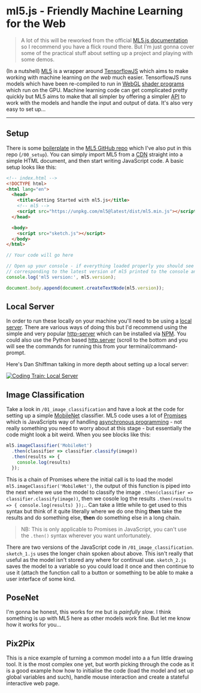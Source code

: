 # ml5.js - Friendly Machine Learning for the Web

> A lot of this will be reworked from the official [ML5.js documentation](https://learn.ml5js.org/#/) so I recommend you have a flick round there. But I'm just gonna cover some of the practical stuff about setting up a project and playing with some demos.

(In a nutshell) [ML5](https://learn.ml5js.org/) is a wrapper around [TensorflowJS](https://www.tensorflow.org/js) which aims to make working with machine learning _on the web_ much easier. TensorflowJS runs models which have been re-compiled to run in [WebGL](https://developer.mozilla.org/en-US/docs/Web/API/WebGL_API) [shader programs](https://thebookofshaders.com/) which run on the GPU. Machine learning code can get complicated pretty quickly but ML5 aims to make that all simpler by offering a simpler [API](https://en.wikipedia.org/wiki/API) to work with the models and handle the input and output of data. It's also very easy to set up...

---

## Setup

There is some [boilerplate](https://en.wikipedia.org/wiki/Boilerplate_code) in the [ML5 GitHub repo](https://github.com/ml5js/ml5-library/tree/main/examples/javascript/ml5Boilerplate/ml5Boilerplate_Version) which I've also put in this repo (`/00_setup`). You can simply import ML5 from a [CDN](https://en.wikipedia.org/wiki/Content_delivery_network) straight into a simple HTML document, and then start writing JavaScript code. A basic setup looks like this:

```html
<!-- index.html -->
<!DOCTYPE html>
<html lang="en">
  <head>
    <title>Getting Started with ml5.js</title>
    <!-- ml5 -->
    <script src="https://unpkg.com/ml5@latest/dist/ml5.min.js"></script>
  </head>

  <body>
    <script src="sketch.js"></script>
  </body>
</html>
```

```javascript
// Your code will go here

// Open up your console - if everything loaded properly you should see the version number 
// corresponding to the latest version of ml5 printed to the console and on the screen.
console.log('ml5 version:', ml5.version);

document.body.append(document.createTextNode(ml5.version));
```

## Local Server

In order to run these locally on your machine you'll need to be using a [local server](https://developer.mozilla.org/en-US/docs/Learn/Common_questions/set_up_a_local_testing_server). There are various ways of doing this but I'd recommend using the simple and very popular [http-server](https://www.npmjs.com/package/http-server) which can be installed via [NPM](https://www.npmjs.com/package/http-server). You could also use the Python based [http.server](https://docs.python.org/3/library/http.server.html) (scroll to the bottom and you will see the commands for running this from your terminal/command-prompt.

Here's Dan Shiffman talking in more depth about setting up a local server:

[![Coding Train: Local Server](https://img.youtube.com/vi/UCHzlUiDD10/0.jpg)](https://www.youtube.com/watch?v=UCHzlUiDD10)

## Image Classification

Take a look in `/01_image_classification` and have a look at the code for setting up a simple [MobileNet](https://arxiv.org/pdf/1704.04861.pdf) classifier. ML5 code uses a lot of [Promises](https://developer.mozilla.org/en-US/docs/Web/JavaScript/Reference/Global_Objects/Promise) which is JavaScripts way of handling [asynchronous programming](https://developer.mozilla.org/en-US/docs/Learn/JavaScript/Asynchronous/Concepts) - not really something you need to worry about at this stage - but essentially the code might look a bit weird. When you see blocks like this:

```javascript
ml5.imageClassifier('MobileNet')
  .then(classifier => classifier.classify(image))
  .then(results => {
    console.log(results)
  });
```

This is a chain of Promises where the initial call is to load the model `ml5.imageClassifier('MobileNet')`, the output of this function is piped into the next where we use the model to classify the image `.then(classifier => classifier.classify(image))`, then we cosole log the results `.then(results => { console.log(results) });`.. Can take a little while to get used to this syntax but think of it quite literally where we do one thing __then__ take the results and do something else, __then__ do something else in a long chain.

> NB: This is only applicable to Promises in JavaScript, you can't use the `.then()` syntax wherever you want unfortunately.

There are two versions of the JavaScript code in `/01_image_classification`. `sketch_1.js` uses the longer chain spoken about above. This isn't really that useful as the model isn't stored any where for continual use. `sketch_2.js` saves the model to a variable so you could load it once and then continue to use it (attach the function call to a button or something to be able to make a user interface of some kind.

## PoseNet

I'm gonna be honest, this works for me but is _painfully slow_. I think something is up with ML5 here as other models work fine. But let me know how it works for you...

## Pix2Pix

This is a nice example of turning a common model into a a fun little drawing tool. It is the most complex one yet, but worth picking through the code as it is a good example how how to initialise the code (load the model and set up global variables and such), handle mouse interaction and create a stateful interactive web page.
